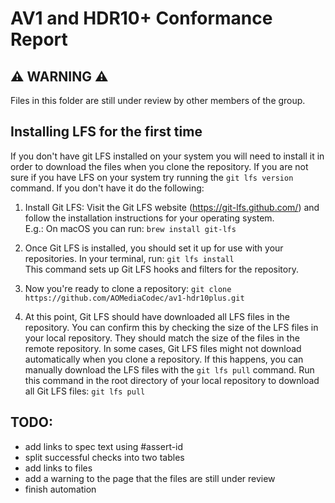 # AV1 and HDR10+ Conformance Report

## :warning: **WARNING** :warning:

Files in this folder are still under review by other members of the group.

## Installing LFS for the first time

If you don't have git LFS installed on your system you will need to install it in order to download the files when you clone the repository. If you are not sure if you have LFS on your system try running the `git lfs version` command. If you don't have it do the following:

1. Install Git LFS: Visit the Git LFS website (https://git-lfs.github.com/) and follow the installation instructions for your operating system.  
E.g.: On macOS you can run: `brew install git-lfs`

2. Once Git LFS is installed, you should set it up for use with your repositories. In your terminal, run: `git lfs install`  
This command sets up Git LFS hooks and filters for the repository.

3. Now you're ready to clone a repository: `git clone https://github.com/AOMediaCodec/av1-hdr10plus.git`

4. At this point, Git LFS should have downloaded all LFS files in the repository. You can confirm this by checking the size of the LFS files in your local repository. They should match the size of the files in the remote repository. In some cases, Git LFS files might not download automatically when you clone a repository. If this happens, you can manually download the LFS files with the `git lfs pull` command. Run this command in the root directory of your local repository to download all Git LFS files: `git lfs pull`

## TODO:

- add links to spec text using #assert-id
- split successful checks into two tables
- add links to files
- add a warning to the page that the files are still under review
- finish automation
